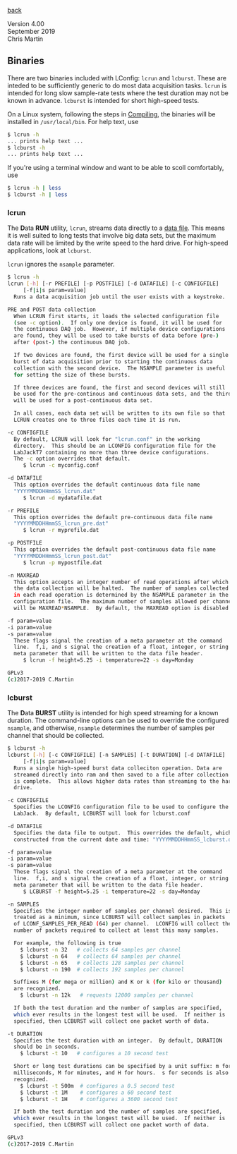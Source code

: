 [back](documentation.md)

Version 4.00<br>
September 2019<br>
Chris Martin<br>

## Binaries

There are two binaries included with LConfig: `lcrun` and `lcburst`.  These are inteded to be sufficiently generic to do most data acquisition tasks.  `lcrun` is intended for long slow sample-rate tests where the test duration may not be known in advance.  `lcburst` is intended for short high-speed tests.

On a Linux system, following the steps in [Compiling](compiling.bin), the binaries will be installed in `/usr/local/bin`.  For help text, use

```bash
$ lcrun -h
... prints help text ...
$ lcburst -h
... prints help text ...
```
If you're using a terminal window and want to be able to scoll comfortably, use
```bash
$ lcrun -h | less
$ lcburst -h | less
```

### lcrun

The **D**ata **RUN** utility, `lcrun`, streams data directly to a [data file](data.md).  This means it is well suited to long tests that involve big data sets, but the maximum data rate will be limited by the write speed to the hard drive.  For high-speed applications, look at `lcburst`.

`lcrun` ignores the `nsample` parameter.

```bash
$ lcrun -h
lcrun [-h] [-r PREFILE] [-p POSTFILE] [-d DATAFILE] [-c CONFIGFILE] 
     [-f|i|s param=value]
  Runs a data acquisition job until the user exists with a keystroke.

PRE and POST data collection
  When LCRUN first starts, it loads the selected configuration file
  (see -c option).  If only one device is found, it will be used for
  the continuous DAQ job.  However, if multiple device configurations
  are found, they will be used to take bursts of data before (pre-)
  after (post-) the continuous DAQ job.

  If two devices are found, the first device will be used for a single
  burst of data acquisition prior to starting the continuous data 
  collection with the second device.  The NSAMPLE parameter is useful
  for setting the size of these bursts.

  If three devices are found, the first and second devices will still
  be used for the pre-continous and continuous data sets, and the third
  will be used for a post-continuous data set.

  In all cases, each data set will be written to its own file so that
  LCRUN creates one to three files each time it is run.

-c CONFIGFILE
  By default, LCRUN will look for "lcrun.conf" in the working
  directory.  This should be an LCONFIG configuration file for the
  LabJackT7 containing no more than three device configurations.
  The -c option overrides that default.
     $ lcrun -c myconfig.conf

-d DATAFILE
  This option overrides the default continuous data file name
  "YYYYMMDDHHmmSS_lcrun.dat"
     $ lcrun -d mydatafile.dat

-r PREFILE
  This option overrides the default pre-continuous data file name
  "YYYYMMDDHHmmSS_lcrun_pre.dat"
     $ lcrun -r myprefile.dat

-p POSTFILE
  This option overrides the default post-continuous data file name
  "YYYYMMDDHHmmSS_lcrun_post.dat"
     $ lcrun -p mypostfile.dat

-n MAXREAD
  This option accepts an integer number of read operations after which
  the data collection will be halted.  The number of samples collected
  in each read operation is determined by the NSAMPLE parameter in the
  configuration file.  The maximum number of samples allowed per channel
  will be MAXREAD*NSAMPLE.  By default, the MAXREAD option is disabled.

-f param=value
-i param=value
-s param=value
  These flags signal the creation of a meta parameter at the command
  line.  f,i, and s signal the creation of a float, integer, or string
  meta parameter that will be written to the data file header.
     $ lcrun -f height=5.25 -i temperature=22 -s day=Monday

GPLv3
(c)2017-2019 C.Martin
```

### lcburst

The **D**ata **BURST** utility is intended for high speed streaming for a known duration.  The command-line options can be used to override the configured `nsample`, and otherwise, `nsample` determines the number of samples per channel that should be collected.

```bash
$ lcburst -h
lcburst [-h] [-c CONFIGFILE] [-n SAMPLES] [-t DURATION] [-d DATAFILE]
     [-f|i|s param=value]
  Runs a single high-speed burst data colleciton operation. Data are
  streamed directly into ram and then saved to a file after collection
  is complete.  This allows higher data rates than streaming to the hard
  drive.

-c CONFIGFILE
  Specifies the LCONFIG configuration file to be used to configure the
  LabJack.  By default, LCBURST will look for lcburst.conf

-d DATAFILE
  Specifies the data file to output.  This overrides the default, which is
  constructed from the current date and time: "YYYYMMDDHHmmSS_lcburst.dat"

-f param=value
-i param=value
-s param=value
  These flags signal the creation of a meta parameter at the command
  line.  f,i, and s signal the creation of a float, integer, or string
  meta parameter that will be written to the data file header.
     $ LCBURST -f height=5.25 -i temperature=22 -s day=Monday

-n SAMPLES
  Specifies the integer number of samples per channel desired.  This is
  treated as a minimum, since LCBURST will collect samples in packets
  of LCONF_SAMPLES_PER_READ (64) per channel.  LCONFIG will collect the
  number of packets required to collect at least this many samples.

  For example, the following is true
    $ lcburst -n 32   # collects 64 samples per channel
    $ lcburst -n 64   # collects 64 samples per channel
    $ lcburst -n 65   # collects 128 samples per channel
    $ lcburst -n 190  # collects 192 samples per channel

  Suffixes M (for mega or million) and K or k (for kilo or thousand)
  are recognized.
    $ lcburst -n 12k   # requests 12000 samples per channel

  If both the test duration and the number of samples are specified,
  which ever results in the longest test will be used.  If neither is
  specified, then LCBURST will collect one packet worth of data.

-t DURATION
  Specifies the test duration with an integer.  By default, DURATION
  should be in seconds.
    $ lcburst -t 10   # configures a 10 second test

  Short or long test durations can be specified by a unit suffix: m for
  milliseconds, M for minutes, and H for hours.  s for seconds is also
  recognized.
    $ lcburst -t 500m  # configures a 0.5 second test
    $ lcburst -t 1M    # configures a 60 second test
    $ lcburst -t 1H    # configures a 3600 second test

  If both the test duration and the number of samples are specified,
  which ever results in the longest test will be used.  If neither is
  specified, then LCBURST will collect one packet worth of data.

GPLv3
(c)2017-2019 C.Martin
```


